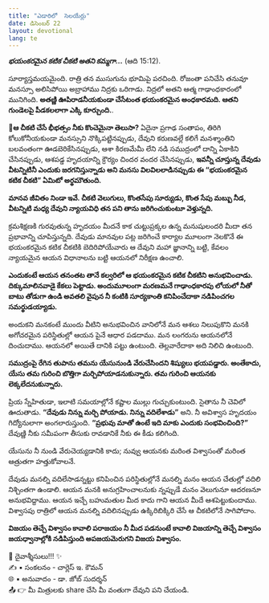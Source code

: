```yaml
---
title: "ఎడారిలో  సెలయేర్లు"
date: డిసెంబర్ 22
layout: devotional
lang: te
---
```


***భయంకరమైన కటిక చీకటి అతని కమ్మగా...*** (ఆది 15:12).

సూర్యాస్తమయమైంది. రాత్రి తన ముసుగును భూమిపై పరచింది. రోజంతా పనిచేసి తనువూ మనస్సూ అలిసిపోయి అబ్రాహాము నిద్రకు ఒరిగాడు. నిద్రలో అతని ఆత్మ గాఢాంధకారంలో మునిగింది. **అతణ్ణి ఊపిరాడనీయకుండా చేసేటంత భయంకరమైన అంధకారమది. ఆతని గుండెలపై పీడకలలాగా ఎక్కి కూర్చుంది.**.

**📖ఆ చీకటి చేసే భీభత్సం నీకు కొంచెమైనా తెలుసా?**
 ఏదైనా ప్రగాఢ సంతాపం, తిరిగి కోలుకోనీయకుండా మనస్సుని నొక్కిపట్టినప్పుడు, దేవుని కరుణవల్లే కలిగే మనశ్శాంతిని బలవంతంగా ఊడబెరికేసినప్పుడు, ఆశా కిరణమేమీ లేని నడి సముద్రంలో దాన్ని ఏకాకిని చేసినప్పుడు, ఆశపడ్డ హృదయాన్ని క్రౌర్యం చిందర వందర చేసినప్పుడు, **ఇవన్నీ చూస్తున్న దేవుడు వీటన్నిటినీ ఎందుకు జరగనిస్తున్నాడు అని మనసు విలవిలలాడినప్పుడు ఈ “భయంకరమైన కటిక చీకటి” ఏమిటో అర్థమౌతుంది.**

 **మానవ జీవితం నిండా ఇవే. చీకటి వెలుగులు, కొంతసేపు సూర్యుడు, కొంత సేపు మబ్బు నీడ, వీటన్నిటి మధ్య దేవుని న్యాయవిధి తన పని తాను జరిగించుకుంటూ వెళ్తున్నది.**

 క్రమశిక్షణకి గురవుతున్న హృదయం మీదనే కాక చుట్టుప్రక్కల ఉన్న మనుషులందరి మీదా తన ప్రభావాన్ని చూపిస్తున్నది. దేవుడు మానవుల పట్ల జరిగించే కార్యాల మూలంగా నెలకొనే ఈ భయంకరమైన కటిక చీకటికి బెదిరిపోయేవారు ఆ దేవుని మహా జ్ఞానాన్ని బట్టి, కేవలం న్యాయమైన ఆయన విధానాలను బట్టి ఆయనలో నిరీక్షణ ఉంచాలి.

 **ఎందుకంటే ఆయన తనంతట తానే కల్వరిలో ఆ భయంకరమైన కటిక చీకటిని అనుభవించాడు. దిక్కుమాలినవాడై కేకలు పెట్టాడు. అందుమూలంగా మరణమనే గాఢాంధకారపు లోయలో నీతో బాటు తోడుగా ఉండి అవతలి వైపున నీ కంటికి సూర్యకాంతి కనిపించేదాకా నడిపించగల సమర్థుడయ్యాడు.**

 అందుకని మనకంటే ముందు వీటిని అనుభవించిన వానిలోనే మన ఆశలు నిలుపుకొని మనకి అగోచరమైన పరిస్థితుల్లో ఆయన పైనే ఆధార పడదాము. మన లంగరును ఆయనలోనే దించుదాము. ఆయనలో అయితే దానికి పట్టు ఉంటుంది. తెల్లవారేదాకా అది నిలిచి ఉంటుంది.

**సముద్రంపై రేగిన తుపాను తమను యేసునుండి వేరుచేసిందని శిష్యులు భయపడ్డారు. అంతేకాదు, యేసు తమ గురించి బొత్తిగా మర్చిపోయాడనుకున్నారు. తమ గురించి ఆయనకు లెక్కలేదనుకున్నారు.**

 ప్రియ స్నేహితుడా, ఇలాటి సమయాల్లోనే కష్టాల ముల్లు గుచ్చుకుంటుంది. సైతాను నీ చెవిలో ఊదుతాడు. **“దేవుడు నిన్ను మర్చి పోయాడు. నిన్ను వదిలేశాడు”** అని. నీ అవిశ్వాస హృదయం గిద్యోనులాగా అంగలారుస్తుంది. **“ప్రభువు మాతో ఉంటే ఇది మాకు ఎందుకు సంభవించింది?”** దేవుణ్ణి నీకు సమీపంగా తీసుకు రావడానికే నీకు ఈ కీడు కలిగింది.

 యేసును నీ నుండి వేరుచెయ్యడానికి కాదు; నువ్వు ఆయనకు మరింత విశ్వాసంతో మరింత ఆత్రుతగా హత్తుకోవాలనే.

దేవుడు మనల్ని వదిలేసాడన్నట్టు కనిపించిన  పరిస్థితుల్లోనే మనల్ని మనం ఆయన చేతుల్లో వదిలి నిశ్చింతగా ఉండాలి. ఆయన మనకి అనుగ్రహించాలనుకు న్నప్పుడే మనం వెలుగునూ ఆదరణనూ అనుభవిద్దాము. ఆయన ఇచ్చే బహుమతుల మీద కాదు గాని ఆయన మీదే ఆశపెట్టుకుందాము. విశ్వాసపు రాత్రిలో ఆయన మనల్ని వదిలినప్పుడు ఉక్కిరిబిక్కిరి చేసే ఆ చీకటిలోనే సాగిపోదాం.

**విజయం తెచ్చే విశ్వాసం కావాలి పరాజయం నీ మీద పడనుంటే కావాలి విజయాన్ని తెచ్చే విశ్వాసం జయధ్వానాల్లోకి నడిపిస్తుంది అపజయమెరుగని విజయ విశ్వాసం.**

<div class="blessing">🙏 <span class="bless-text">దైవాశ్శీసులు!!!</span> ✨</div>

<div class="credit">✍️ <span class="credit-text">▪ సంకలనం - చార్లెస్ ఇ. కౌమన్</span></div>
<div class="credit">🌐 <span class="credit-text">▪ అనువాదం - డా. జోబ్ సుదర్శన్</span></div>


<div class="share">📤 👉 <span class="share-text">మీ మిత్రులకు share చేసి మీ వంతుగా దేవుని పని చేయండి.</span></div>
